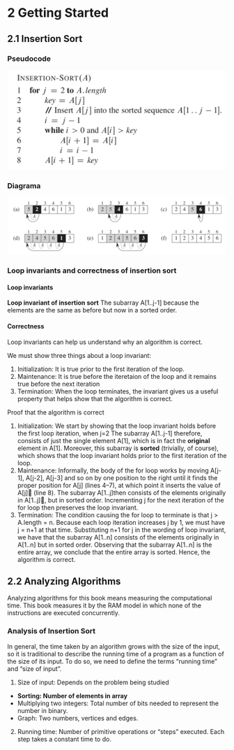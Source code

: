 # 2 Getting Started

## 2.1 Insertion Sort
### Pseudocode
![](https://github.com/camilaferno/ADA/blob/master/Libros/images/Cormen2_1.png)
### Diagrama 
![](https://github.com/camilaferno/ADA/blob/master/Libros/images/Cormen2_2.png)
### Loop invariants and correctness of insertion sort
#### Loop invariants
**Loop invariant of insertion sort** The subarray A[1..j-1] because the elements are the same as before but now in a sorted order.
#### Correctness
Loop invariants can help us understand why an algorithm is correct.

We must show three things about a loop invariant:
1. Initialization: It is true prior to the first iteration of the loop.
2. Maintenance: It is true before the iteretaion of the loop and it remains true before the next iteration
3. Termination: When the loop terminates, the invariant gives us a useful property that helps show that the algorithm is correct.

Proof that the algorithm is correct
1. Initialization: We start by showing that the loop invariant holds before the first loop iteration, when j=2 The subarray A[1..j-1] therefore, consists of just the single element A[1], which is in fact the **original** element in A[1]. Moreover, this subarray is **sorted** (trivially, of course), which shows that the loop invariant holds prior to the first iteration of the loop.
2. Maintenance: Informally, the body of the for loop works by moving A[j-1], A[j-2], A[j-3] and so on by one position to the right until it finds the proper position for A[j] (lines 4–7), at which point it inserts the value of A[j]􏰀 (line 8). The subarray A[1..j]then consists of the elements originally in A[1..j]􏰀, but in sorted order. Incrementing j for the next iteration of the for loop then preserves the loop invariant.
3. Termination: The condition causing the for loop to terminate is that j > A.length = n. Because each loop iteration increases j by 1, we must have j = n+1 at that time. Substituting n+1 for j in the wording of loop invariant, we have that the subarray A[1..n] consists of the elements originally in A[1..n] but in sorted order. Observing that the subarray A[1..n] is the entire array, we conclude that the entire array is sorted. Hence, the algorithm is correct.

## 2.2 Analyzing Algorithms
Analyzing algorithms for this book means measuring the computational time. This book measures it by the RAM model in which none of the instructions are executed concurrently.
### Analysis of Insertion Sort
In general, the time taken by an algorithm grows with the size of the input, so it is traditional to describe the running time of a program as a function of the size of its input. To do so, we need to define the terms “running time” and “size of input”.
1. Size of input: Depends on the problem being studied
- **Sorting: Number of elements in array**
- Multiplying two integers: Total number of bits needed to represent the number in binary.
- Graph: Two numbers, vertices and edges.
2. Running time: Number of primitive operations or “steps” executed.
Each step takes a constant time to do.
